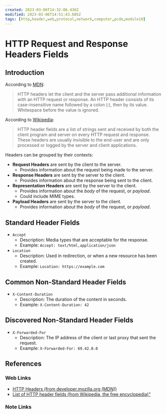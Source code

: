 ```yaml
---
created: 2023-03-06T14:32:06.436Z
modified: 2023-03-06T14:51:43.685Z
tags: [http,header,web,protocol,network,computer,pcde,module10]
---
```

# HTTP Request and Response Headers Fields

## Introduction

According to [MDN][http-header-mdn]:

>HTTP headers let the client and the server pass additional information with
>an HTTP request or response.
>An HTTP header consists of its case-insensitive name followed by a colon (:),
>then by its value.
>Whitespace before the value is ignored.

According to [Wikipedia][list-http-header-wiki]:

>HTTP header fields are a list of strings sent and
>received by both the client program and server on every HTTP request and response.
>These headers are usually invisible to the end-user and are only processed or
>logged by the server and client applications.

Headers can be grouped by their contexts:

* **Request Headers** are sent by the client to the server.
  * Provides information about the request being made to the server.
* **Response Headers** are sent by the server to the client.
  * Provides information about the response being sent to the client.
* **Representation Headers** are sent by the server to the client.
  * Provides information about the *body* of the request, or *payload*.
  * Could include MIME types.
* **Payload Headers** are sent by the server to the client.
  * Provides information about the *body* of the request, or *payload*.

## Standard Header Fields

* `Accept`
  * Description: Media types that are acceptable for the response.
  * Example: `Accept: text/html,application/json`
* `Location`
  * Description: Used in redirection, or when a new resource has been created.
  * Example: `Location: https://example.com`

## Common Non-Standard Header Fields

* `X-Content-Duration`
  * Description: The duration of the content in seconds.
  * Example: `X-Content-Duration: 42`

## Discovered Non-Standard Header Fields

* `X-Forwarded-For`
  * Description: The IP address of the client or last proxy that sent the request.
  * Example: `X-Forwarded-For: 69.42.0.0`

## References

### Web Links

* [HTTP Headers (from developer.mozilla.org (MDN))][http-header-mdn]
* [List of HTTP header fields (from Wikipedia, the free encyclopedia)"][list-http-header-wiki]

<!-- Hidden References -->
[http-header-mdn]: https://developer.mozilla.org/en-US/docs/Web/HTTP/Headers "HTTP Headers (from developer.mozilla.org (MDN))"
[list-http-header-wiki]: https://en.wikipedia.org/wiki/List_of_HTTP_header_fields#Request_fields "List of HTTP header fields (from Wikipedia, the free encyclopedia)"

### Note Links

<!-- Hidden References -->
